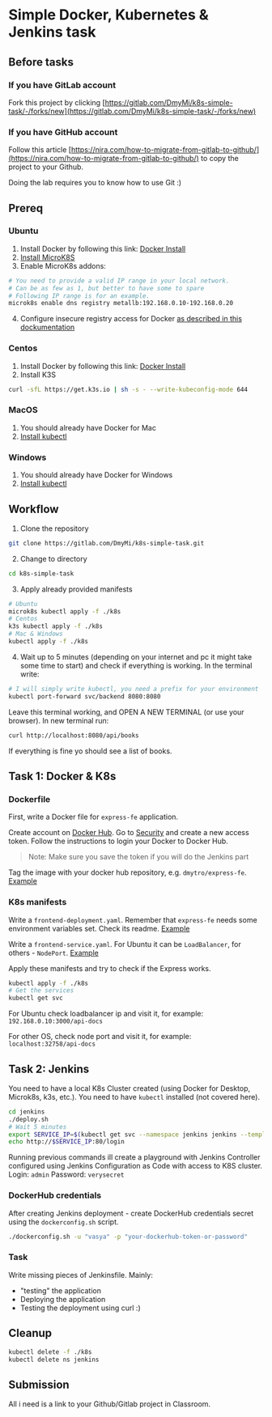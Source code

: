 # Simple Docker, Kubernetes & Jenkins task

## Before tasks

### If you have GitLab account
Fork this project by clicking [https://gitlab.com/DmyMi/k8s-simple-task/-/forks/new](https://gitlab.com/DmyMi/k8s-simple-task/-/forks/new)
### If you have GitHub account
Follow this article [https://nira.com/how-to-migrate-from-gitlab-to-github/](https://nira.com/how-to-migrate-from-gitlab-to-github/) to copy the project to your Github.

Doing the lab requires you to know how to use Git :)

## Prereq
### Ubuntu
1. Install Docker by following this link: [Docker Install](https://docs.docker.com/engine/install/ubuntu/)
2. [Install MicroK8S](https://microk8s.io/docs/getting-started)
3. Enable MicroK8s addons:
```bash
# You need to provide a valid IP range in your local network.
# Can be as few as 1, but better to have some to spare
# Following IP range is for an example.
microk8s enable dns registry metallb:192.168.0.10-192.168.0.20
```
4. Configure insecure registry access for Docker [as described in this dockumentation](https://microk8s.io/docs/registry-built-in)

### Centos
1. Install Docker by following this link: [Docker Install](https://docs.docker.com/engine/install/centos/)
2. Install K3S
```bash
curl -sfL https://get.k3s.io | sh -s - --write-kubeconfig-mode 644
```

### MacOS
1. You should already have Docker for Mac
2. [Install kubectl](https://kubernetes.io/docs/tasks/tools/install-kubectl-macos/)

### Windows
1. You should already have Docker for Windows
2. [Install kubectl](https://kubernetes.io/docs/tasks/tools/install-kubectl-windows/)

## Workflow
1. Clone the repository
```bash
git clone https://gitlab.com/DmyMi/k8s-simple-task.git
```
2. Change to directory
```bash
cd k8s-simple-task
```

3. Apply already provided manifests
```bash
# Ubuntu
microk8s kubectl apply -f ./k8s
# Centos
k3s kubectl apply -f ./k8s
# Mac & Windows
kubectl apply -f ./k8s
```

4. Wait up to 5 minutes (depending on your internet and pc it might take some time to start) and check if everything is working.
In the terminal write:
```bash
# I will simply write kubectl, you need a prefix for your environment
kubectl port-forward svc/backend 8080:8080
```
Leave this terminal working, and OPEN A NEW TERMINAL (or use your browser).
In new terminal run:
```bash
curl http://localhost:8080/api/books
```
If everything is fine yo should see a list of books.

## Task 1: Docker & K8s
### Dockerfile
First, write a Docker file for `express-fe` application.

Create account on [Docker Hub](https://hub.docker.com/). Go to [Security](https://hub.docker.com/settings/security) and create a new access token.
Follow the instructions to login your Docker to Docker Hub.

> Note: Make sure you save the token if you will do the Jenkins part

Tag the image with your docker hub repository, e.g. `dmytro/express-fe`. [Example](https://nodejs.org/en/docs/guides/nodejs-docker-webapp/)

### K8s manifests
Write a `frontend-deployment.yaml`. Remember that `express-fe` needs some environment variables set. Check its readme. [Example](https://kubernetes.io/docs/concepts/workloads/controllers/deployment/)

Write a `frontend-service.yaml`. For Ubuntu it can be `LoadBalancer`, for others - `NodePort`. [Example](https://kubernetes.io/docs/concepts/services-networking/service/)

Apply these manifests and try to check if the Express works.
```bash
kubectl apply -f ./k8s
# Get the services
kubectl get svc
```
For Ubuntu check loadbalancer ip and visit it, for example: `192.168.0.10:3000/api-docs`

For other OS, check node port and visit it, for example: `localhost:32758/api-docs`

## Task 2: Jenkins
You need to have a local K8s Cluster created (using Docker for Desktop, Microk8s, k3s, etc.). You need to have `kubectl` installed (not covered here).

```bash
cd jenkins
./deploy.sh
# Wait 5 minutes
export SERVICE_IP=$(kubectl get svc --namespace jenkins jenkins --template "{{ range (index .status.loadBalancer.ingress 0) }}{{ . }}{{ end }}")
echo http://$SERVICE_IP:80/login
```

Running previous commands ill create a playground with Jenkins Controller configured using Jenkins Configuration as Code with access to K8S cluster.
Login: `admin`
Password: `verysecret`

### DockerHub credentials
After creating Jenkins deployment - create DockerHub credentials secret using the `dockerconfig.sh` script.
```bash
./dockerconfig.sh -u "vasya" -p "your-dockerhub-token-or-password"
```

### Task

Write missing pieces of Jenkinsfile. Mainly:
* "testing" the application
* Deploying the application
* Testing the deployment using curl :)

## Cleanup

```bash
kubectl delete -f ./k8s
kubectl delete ns jenkins
```

## Submission

All i need is a link to your Github/Gitlab project in Classroom.
